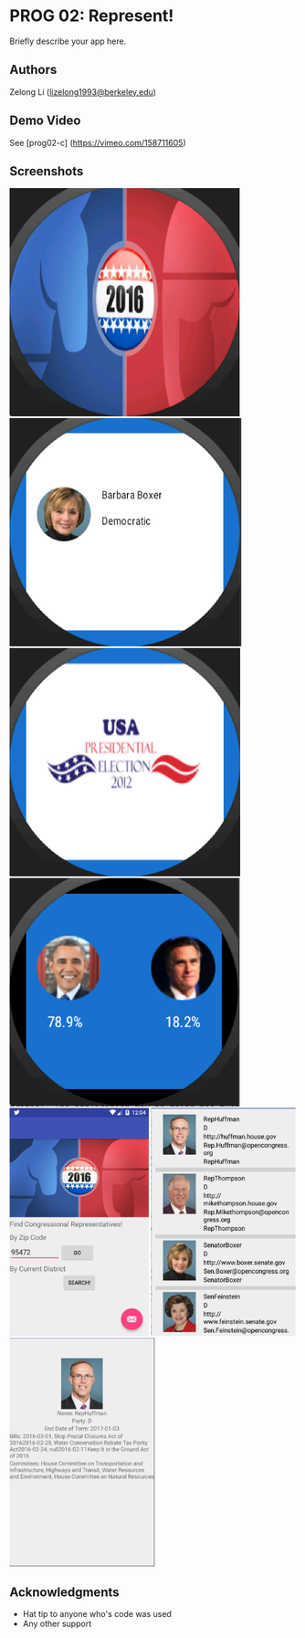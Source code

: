 # PROG 02: Represent!

Briefly describe your app here.

## Authors

Zelong Li ([lizelong1993@berkeley.edu](mailto:lizelong1993@berkeley.edu))

## Demo Video

See [prog02-c] (https://vimeo.com/158711605)

## Screenshots
<img src="screenshots/Screen Shot 2016-03-11 at 8.40.50 PM.png" height="400" alt="Screenshot"/>
<img src="screenshots/Screen Shot 2016-03-11 at 8.41.10 PM.png" height="400" alt="Screenshot"/>
<img src="screenshots/Screen Shot 2016-03-11 at 8.41.26 PM.png" height="400" alt="Screenshot"/>
<img src="screenshots/Screen Shot 2016-03-11 at 8.41.41 PM.png" height="400" alt="Screenshot"/>
<img src="screenshots/Screen Shot 2016-03-11 at 8.43.43 PM.png" height="400" alt="Screenshot"/>
<img src="screenshots/Screen Shot 2016-03-11 at 8.43.55 PM.png" height="400" alt="Screenshot"/>
<img src="screenshots/Screen Shot 2016-03-11 at 8.44.20 PM.png" height="400" alt="Screenshot"/>

## Acknowledgments

* Hat tip to anyone who's code was used
* Any other support
